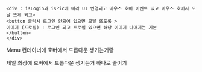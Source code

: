     <div : isLogin과 isPic에 따라 UI 변경되고 마우스 호버 이벤트 있고 마우스 호버시 모달 뜨게 되고>
    <button 클릭시 로그인 안되어 있으면 모달 뜨도록 >
    이미지 (프로필) : 로그인 되고 프로필 있으면 해당 이미지 나머지는 기본
    </button>
    </div>

Menu 컨테이너에 호버에서 드롭다운 생기는거랑

제일 최상에 호버에서 드롭다운 생기는거 하나로 줄이기
